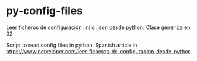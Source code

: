 # py-config-files
Leer ficheros de configuración .ini o .json desde python. Clase generica en 02


Script to read config files in python. Spanish article in https://www.netveloper.com/leer-ficheros-de-configuracion-desde-python
